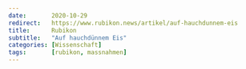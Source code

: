 ```yaml
---
date:       2020-10-29
redirect:   https://www.rubikon.news/artikel/auf-hauchdunnem-eis
title:      Rubikon
subtitle:   "Auf hauchdünnem Eis"
categories: [Wissenschaft]
tags:       [rubikon, massnahmen]
---
```


